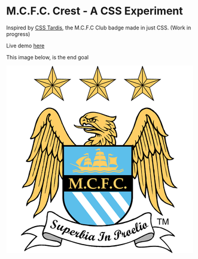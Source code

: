 M.C.F.C. Crest - A CSS Experiment
==============

Inspired by [CSS Tardis](http://www.csstardis.co.uk/), the M.C.F.C Club badge made in just CSS. (Work in progress)

Live demo [here](https://whawker.github.io/css-mcfc-badge/index.html)

This image below, is the end goal

![M.C.F.C Badge](badge.png)
